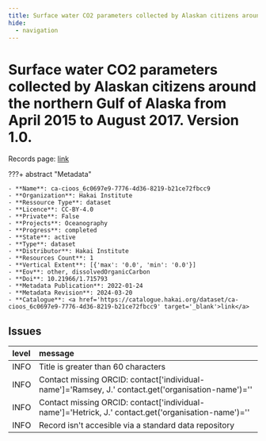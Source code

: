 ```yaml
---
title: Surface water CO2 parameters collected by Alaskan citizens around the northern Gulf of Alaska from April 2015 to August 2017. Version 1.0.
hide:
  - navigation
---
```


# Surface water CO2 parameters collected by Alaskan citizens around the northern Gulf of Alaska from April 2015 to August 2017. Version 1.0.

Records page: <a href='https://catalogue.hakai.org/dataset/ca-cioos_6c0697e9-7776-4d36-8219-b21ce72fbcc9' target='_blank'>link</a>

???+ abstract "Metadata"

    - **Name**: ca-cioos_6c0697e9-7776-4d36-8219-b21ce72fbcc9 
    - **Organization**: Hakai Institute 
    - **Ressource Type**: dataset 
    - **Licence**: CC-BY-4.0 
    - **Private**: False 
    - **Projects**: Oceanography 
    - **Progress**: completed 
    - **State**: active 
    - **Type**: dataset 
    - **Distributor**: Hakai Institute 
    - **Resources Count**: 1 
    - **Vertical Extent**: [{'max': '0.0', 'min': '0.0'}] 
    - **Eov**: other, dissolvedOrganicCarbon 
    - **Doi**: 10.21966/1.715793 
    - **Metadata Publication**: 2022-01-24 
    - **Metadata Revision**: 2024-03-20 
    - **Catalogue**: <a href='https://catalogue.hakai.org/dataset/ca-cioos_6c0697e9-7776-4d36-8219-b21ce72fbcc9' target='_blank'>link</a> 

<div id='map'></div>




## Issues
| level   | message                                                                                             |
|:--------|:----------------------------------------------------------------------------------------------------|
| INFO    | Title is greater than 60 characters                                                                 |
| INFO    | Contact missing ORCID: contact['individual-name']='Ramsey, J.' contact.get('organisation-name')=''  |
| INFO    | Contact missing ORCID: contact['individual-name']='Hetrick, J.' contact.get('organisation-name')='' |
| INFO    | Record isn't accesible via a standard data repository                                               |


<script>
   document.addEventListener("DOMContentLoaded", function() {
    var map = L.map('map').setView([51.505, -125.09], 5);
    L.tileLayer('https://tile.openstreetmap.org/{z}/{x}/{y}.png', {
        maxZoom: 19,
        attribution: '&copy; <a href="http://www.openstreetmap.org/copyright">OpenStreetMap</a>'
    }).addTo(map);
    var geojsonFeature = {
        "type": "Feature",
        "properties": {
            "name" : "Surface water CO2 parameters collected by Alaskan citizens around the northern Gulf of Alaska from April 2015 to August 2017. Version 1.0."
        },
        "geometry": {'type': 'Polygon', 'coordinates': [[[-153.45020164, 58.42955383], [-145.36907065, 58.42955383], [-145.36907065, 61.89059635], [-153.45020164, 61.89059635], [-153.45020164, 58.42955383]]]}
    }
    L.geoJSON(geojsonFeature).addTo(map);
   })
</script>